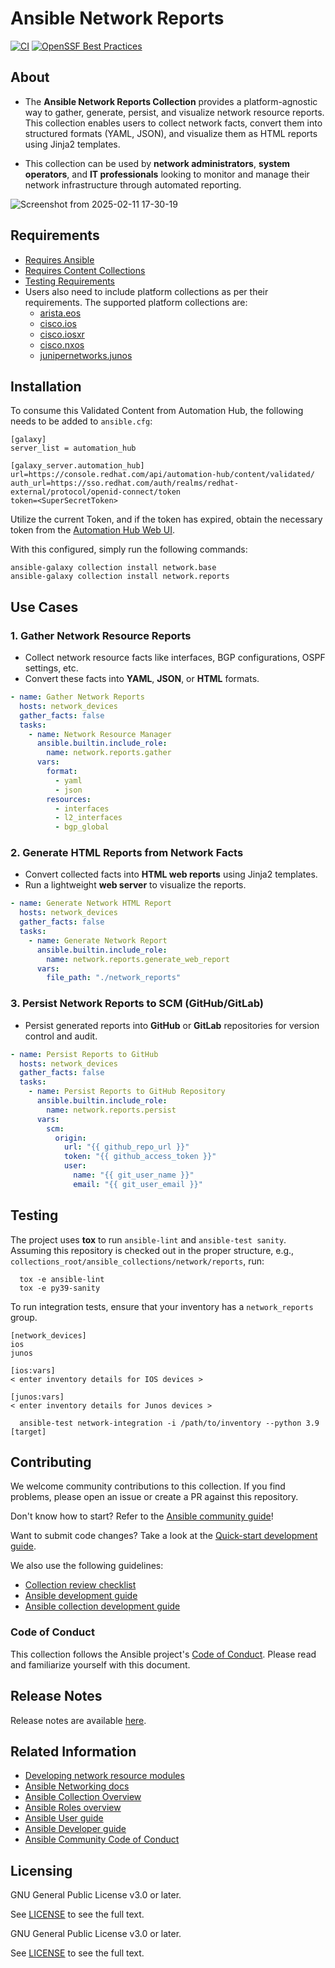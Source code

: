 # Ansible Network Reports

[![CI](https://github.com/redhat-cop/network.reports/actions/workflows/tests.yml/badge.svg?event=schedule)](https://github.com/redhat-cop/network.reports/actions/workflows/tests.yml)
[![OpenSSF Best Practices](https://bestpractices.coreinfrastructure.org/projects/7661/badge)](https://bestpractices.coreinfrastructure.org/projects/7661)


## About

- The **Ansible Network Reports Collection** provides a platform-agnostic way to gather, generate, persist, and visualize network resource reports. 
  This collection enables users to collect network facts, convert them into structured formats (YAML, JSON), and visualize them as HTML reports using Jinja2 templates.

- This collection can be used by **network administrators**, **system operators**, and **IT professionals** looking to monitor and manage their network infrastructure through automated reporting.

![Screenshot from 2025-02-11 17-30-19](https://github.com/user-attachments/assets/8f822ffd-519b-4cf8-915b-9c73351d46a5)



## Requirements
- [Requires Ansible](https://github.com/redhat-cop/network.reports/blob/main/meta/runtime.yml)
- [Requires Content Collections](https://github.com/redhat-cop/network.reports/blob/main/galaxy.yml)
- [Testing Requirements](https://github.com/redhat-cop/network.reports/blob/main/test-requirements.txt)
- Users also need to include platform collections as per their requirements. The supported platform collections are:
  - [arista.eos](https://github.com/ansible-collections/arista.eos)
  - [cisco.ios](https://github.com/ansible-collections/cisco.ios)
  - [cisco.iosxr](https://github.com/ansible-collections/cisco.iosxr)
  - [cisco.nxos](https://github.com/ansible-collections/cisco.nxos)
  - [junipernetworks.junos](https://github.com/ansible-collections/junipernetworks.junos)

## Installation
To consume this Validated Content from Automation Hub, the following needs to be added to `ansible.cfg`:

```
[galaxy]
server_list = automation_hub

[galaxy_server.automation_hub]
url=https://console.redhat.com/api/automation-hub/content/validated/
auth_url=https://sso.redhat.com/auth/realms/redhat-external/protocol/openid-connect/token
token=<SuperSecretToken>
```

Utilize the current Token, and if the token has expired, obtain the necessary
token from the [Automation Hub Web UI](https://console.redhat.com/ansible/automation-hub/token).

With this configured, simply run the following commands:

```
ansible-galaxy collection install network.base
ansible-galaxy collection install network.reports
```

## Use Cases

### 1. Gather Network Resource Reports
- Collect network resource facts like interfaces, BGP configurations, OSPF settings, etc.
- Convert these facts into **YAML**, **JSON**, or **HTML** formats.

```yaml
- name: Gather Network Reports
  hosts: network_devices
  gather_facts: false
  tasks:
    - name: Network Resource Manager
      ansible.builtin.include_role:
        name: network.reports.gather
      vars:
        format:
          - yaml
          - json
        resources:
          - interfaces
          - l2_interfaces
          - bgp_global
```

### 2. Generate HTML Reports from Network Facts
- Convert collected facts into **HTML web reports** using Jinja2 templates.
- Run a lightweight **web server** to visualize the reports.

```yaml
- name: Generate Network HTML Report
  hosts: network_devices
  gather_facts: false
  tasks:
    - name: Generate Network Report
      ansible.builtin.include_role:
        name: network.reports.generate_web_report
      vars:
        file_path: "./network_reports"
```

### 3. Persist Network Reports to SCM (GitHub/GitLab)
- Persist generated reports into **GitHub** or **GitLab** repositories for version control and audit.

```yaml
- name: Persist Reports to GitHub
  hosts: network_devices
  gather_facts: false
  tasks:
    - name: Persist Reports to GitHub Repository
      ansible.builtin.include_role:
        name: network.reports.persist
      vars:
        scm:
          origin:
            url: "{{ github_repo_url }}"
            token: "{{ github_access_token }}"
            user:
              name: "{{ git_user_name }}"
              email: "{{ git_user_email }}"
```

## Testing

The project uses **tox** to run `ansible-lint` and `ansible-test sanity`. Assuming this repository is checked out in the proper structure, e.g., `collections_root/ansible_collections/network/reports`, run:

```shell
  tox -e ansible-lint
  tox -e py39-sanity
```

To run integration tests, ensure that your inventory has a `network_reports` group.

```shell
[network_devices]
ios
junos

[ios:vars]
< enter inventory details for IOS devices >

[junos:vars]
< enter inventory details for Junos devices >
```

```shell
  ansible-test network-integration -i /path/to/inventory --python 3.9 [target]
```

## Contributing

We welcome community contributions to this collection. If you find problems, please open an issue or create a PR against this repository.

Don't know how to start? Refer to the [Ansible community guide](https://docs.ansible.com/ansible/devel/community/index.html)!

Want to submit code changes? Take a look at the [Quick-start development guide](https://docs.ansible.com/ansible/devel/community/create_pr_quick_start.html).

We also use the following guidelines:

* [Collection review checklist](https://docs.ansible.com/ansible/devel/community/collection_contributors/collection_reviewing.html)
* [Ansible development guide](https://docs.ansible.com/ansible/devel/dev_guide/index.html)
* [Ansible collection development guide](https://docs.ansible.com/ansible/devel/dev_guide/developing_collections.html#contributing-to-collections)

### Code of Conduct
This collection follows the Ansible project's [Code of Conduct](https://docs.ansible.com/ansible/devel/community/code_of_conduct.html). Please read and familiarize yourself with this document.

## Release Notes

Release notes are available [here](https://github.com/redhat-cop/network.reports/blob/main/CHANGELOG.rst).

## Related Information

- [Developing network resource modules](https://github.com/ansible-network/networking-docs/blob/main/rm_dev_guide.md)
- [Ansible Networking docs](https://github.com/ansible-network/networking-docs)
- [Ansible Collection Overview](https://github.com/ansible-collections/overview)
- [Ansible Roles overview](https://docs.ansible.com/ansible/2.9/user_guide/playbooks_reuse_roles.html)
- [Ansible User guide](https://docs.ansible.com/ansible/latest/user_guide/index.html)
- [Ansible Developer guide](https://docs.ansible.com/ansible/latest/dev_guide/index.html)
- [Ansible Community Code of Conduct](https://docs.ansible.com/ansible/latest/community/code_of_conduct.html)

## Licensing

GNU General Public License v3.0 or later.

See [LICENSE](https://www.gnu.org/licenses/gpl-3.0.txt) to see the full text.

GNU General Public License v3.0 or later.

See [LICENSE](https://www.gnu.org/licenses/gpl-3.0.txt) to see the full text.
